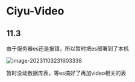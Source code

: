 # Ciyu-Video

## 11.3

由于服务器es还是报错，所以暂时把es部署到了本机

<img src="C:\Users\Administrator\AppData\Roaming\Typora\typora-user-images\image-20231103231603338.png" alt="image-20231103231603338"  /></div>

暂时没动数据库表，等es搞好了再加video相关的表


